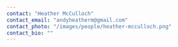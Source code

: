 ```yaml
---
contact: "Heather McCulloch"
contact_email: "andyheatherm@gmail.com"
contact_photo: "/images/people/heather-mcculloch.png"
contact_bio: ""
---
```

